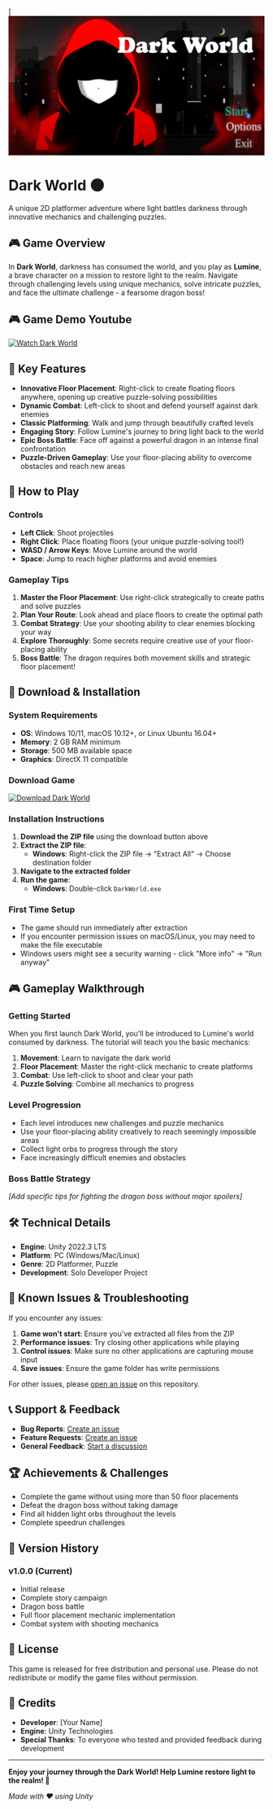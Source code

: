 [![Dark World](https://github.com/Deepak-Yadav-14/Dark-World/blob/main/DarkWorld.jpg)

# Dark World 🌑

A unique 2D platformer adventure where light battles darkness through innovative mechanics and challenging puzzles.

## 🎮 Game Overview

In **Dark World**, darkness has consumed the world, and you play as **Lumine**, a brave character on a mission to restore light to the realm. Navigate through challenging levels using unique mechanics, solve intricate puzzles, and face the ultimate challenge - a fearsome dragon boss!

## 🎮 Game Demo Youtube

[![Watch Dark World](https://img.shields.io/badge/Download-Dark%20World-blue?style=for-the-badge&logo=download)](https://youtu.be/IO2b0cJ0lwM?si=27Ice1O6lIkdxLCP)


## 🎯 Key Features

- **Innovative Floor Placement**: Right-click to create floating floors anywhere, opening up creative puzzle-solving possibilities
- **Dynamic Combat**: Left-click to shoot and defend yourself against dark enemies
- **Classic Platforming**: Walk and jump through beautifully crafted levels
- **Engaging Story**: Follow Lumine's journey to bring light back to the world
- **Epic Boss Battle**: Face off against a powerful dragon in an intense final confrontation
- **Puzzle-Driven Gameplay**: Use your floor-placing ability to overcome obstacles and reach new areas


## 🎯 How to Play

### Controls
- **Left Click**: Shoot projectiles
- **Right Click**: Place floating floors (your unique puzzle-solving tool!)
- **WASD / Arrow Keys**: Move Lumine around the world
- **Space**: Jump to reach higher platforms and avoid enemies

### Gameplay Tips
1. **Master the Floor Placement**: Use right-click strategically to create paths and solve puzzles
2. **Plan Your Route**: Look ahead and place floors to create the optimal path
3. **Combat Strategy**: Use your shooting ability to clear enemies blocking your way
4. **Explore Thoroughly**: Some secrets require creative use of your floor-placing ability
5. **Boss Battle**: The dragon requires both movement skills and strategic floor placement!

## 💾 Download & Installation

### System Requirements
- **OS**: Windows 10/11, macOS 10.12+, or Linux Ubuntu 16.04+
- **Memory**: 2 GB RAM minimum
- **Storage**: 500 MB available space
- **Graphics**: DirectX 11 compatible

### Download Game

[![Download Dark World](https://img.shields.io/badge/Download-Dark%20World-blue?style=for-the-badge&logo=download)](https://github.com/Deepak-Yadav-14/Dark-World/releases/tag/v1.0.0)

### Installation Instructions

1. **Download the ZIP file** using the download button above
2. **Extract the ZIP file**:
   - **Windows**: Right-click the ZIP file → "Extract All" → Choose destination folder
3. **Navigate to the extracted folder**
4. **Run the game**:
   - **Windows**: Double-click `DarkWorld.exe`

### First Time Setup
- The game should run immediately after extraction
- If you encounter permission issues on macOS/Linux, you may need to make the file executable
- Windows users might see a security warning - click "More info" → "Run anyway"

## 🎮 Gameplay Walkthrough

### Getting Started
When you first launch Dark World, you'll be introduced to Lumine's world consumed by darkness. The tutorial will teach you the basic mechanics:

1. **Movement**: Learn to navigate the dark world
2. **Floor Placement**: Master the right-click mechanic to create platforms
3. **Combat**: Use left-click to shoot and clear your path
4. **Puzzle Solving**: Combine all mechanics to progress

### Level Progression
- Each level introduces new challenges and puzzle mechanics
- Use your floor-placing ability creatively to reach seemingly impossible areas
- Collect light orbs to progress through the story
- Face increasingly difficult enemies and obstacles

### Boss Battle Strategy
*[Add specific tips for fighting the dragon boss without major spoilers]*

## 🛠️ Technical Details

- **Engine**: Unity 2022.3 LTS
- **Platform**: PC (Windows/Mac/Linux)
- **Genre**: 2D Platformer, Puzzle
- **Development**: Solo Developer Project

## 🐛 Known Issues & Troubleshooting

If you encounter any issues:

1. **Game won't start**: Ensure you've extracted all files from the ZIP
2. **Performance issues**: Try closing other applications while playing
3. **Control issues**: Make sure no other applications are capturing mouse input
4. **Save issues**: Ensure the game folder has write permissions

For other issues, please [open an issue](https://github.com/YOUR_USERNAME/dark-world/issues) on this repository.

## 📞 Support & Feedback

- **Bug Reports**: [Create an issue](https://github.com/YOUR_USERNAME/dark-world/issues/new?template=bug_report.md)
- **Feature Requests**: [Create an issue](https://github.com/YOUR_USERNAME/dark-world/issues/new?template=feature_request.md)
- **General Feedback**: [Start a discussion](https://github.com/YOUR_USERNAME/dark-world/discussions)

## 🏆 Achievements & Challenges

- Complete the game without using more than 50 floor placements
- Defeat the dragon boss without taking damage
- Find all hidden light orbs throughout the levels
- Complete speedrun challenges

## 🔄 Version History

### v1.0.0 (Current)
- Initial release
- Complete story campaign
- Dragon boss battle
- Full floor placement mechanic implementation
- Combat system with shooting mechanics

## 📜 License

This game is released for free distribution and personal use. Please do not redistribute or modify the game files without permission.

## 🙏 Credits

- **Developer**: [Your Name]
- **Engine**: Unity Technologies
- **Special Thanks**: To everyone who tested and provided feedback during development

---

**Enjoy your journey through the Dark World! Help Lumine restore light to the realm! 🌟**

*Made with ❤️ using Unity*
